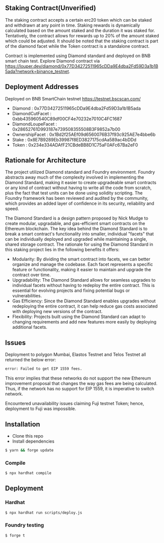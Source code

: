 ## Staking Contract(Unverified)
The staking contract accepts a certain erc20 token which can be staked and withdrawn at any point in time. Staking rewards is dynamically calculated based on the amount staked and the duration it was staked for. Tentatively, the contract allows for rewards up to 20% of the amount staked which could be adjusted. It should be noted that the staking contract is part of the diamond facet while the Token contract is a standalone contract. 

Contract is implemented using Diamond standard and deployed on BNB smart chain test. Explore Diamond contract via https://louper.dev/diamond/0x77D34272511965cDDa9E4dba2Fd59D3a1b1B5ada?network=binance_testnet.

## Deployment Addresses 
Deployed on BNB SmartChain testnet https://testnet.bscscan.com/
- Diamond : 0x77D34272511965cDDa9E4dba2Fd59D3a1b1B5ada
- DiamondCutFacet : 0xbb435960540C89df00CF4e70232e7010C4FC1687
- DiamondLoupeFacet : 0x28652761D993187e739508355508B3F9852a7b00
- OwnershipFacet : 0x1Bd2f25AEf09d6560076B37f93c925AE7e4bbe6b
- Stake : 0x8E7B9289Eb39987f8ED3827175cdAa589ac4bDDd
- Token : 0x234e334ADAfF21CBdeBB8D1C75aF0AFc67Ba2eF0

## Rationale for Architecture
The project utilized Diamond standard and Foundry environment. Foundry abstracts away much of the complexity involved in implementing the Diamond Standard, making it easier to create upgradeable smart contracts or any kind of contract without having to write all the code from scratch, plus the fact that test units can be done using solidity scripting. The Foundry framework has been reviewed and audited by the community, which provides an added layer of confidence in its security, reliability and speed.

The Diamond Standard is a design pattern proposed by Nick Mudge to create modular, upgradable, and gas-efficient smart contracts on the Ethereum blockchain. The key idea behind the Diamond Standard is to break a smart contract's functionality into smaller, individual "facets" that can be individually deployed and upgraded while maintaining a single, shared storage contract.
The rationale for using the Diamond Standard in this staking project lies in the following benefits it offers:
- Modularity: By dividing the smart contract into facets, we can better organize and manage the codebase. Each facet represents a specific feature or functionality, making it easier to maintain and upgrade the contract over time.
- Upgradability: The Diamond Standard allows for seamless upgrades to individual facets without having to redeploy the entire contract. This is essential for evolving projects and fixing potential bugs or vulnerabilities.
- Gas Efficiency: Since the Diamond Standard enables upgrades without redeploying the entire contract, it can help reduce gas costs associated with deploying new versions of the contract.
- Flexibility: Projects built using the Diamond Standard can adapt to changing requirements and add new features more easily by deploying additional facets.
## Issues 
Deployment to polygon Mumbai, Elastos Testnet and Telos Testnet all returned the below error:
```bash
error: Failed to get EIP 1559 fees.
```
This error implies that these networks do not support the new Ethereum improvement proposal that changes the way gas fees are being 
calculated. Thus, if the network has no support for EIP 1559, it is imperative to switch network. 

Encountered unavailability issues claiming Fuji testnet Token;  hence, deployment to Fuji was impossible.
## Installation

- Clone this repo
- Install dependencies

```bash
$ yarn && forge update
```

### Compile

```bash
$ npx hardhat compile
```

## Deployment

### Hardhat

```bash
$ npx hardhat run scripts/deploy.js
```

### Foundry testing

```bash
$ forge t
```

